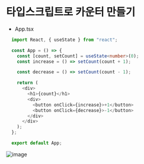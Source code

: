 # 타입스크립트로 카운터 만들기

- App.tsx
```typescript
  import React, { useState } from "react";

  const App = () => {
    const [count, setCount] = useState<number>(0);
    const increase = () => setCount(count + 1);

    const decrease = () => setCount(count - 1);

    return (
      <div>
        <h1>{count}</h1>
        <div>
          <button onClick={increase}>+1</button>
          <button onClick={decrease}>-1</button>
        </div>
      </div>
    );
  };

  export default App;
```

![image](https://user-images.githubusercontent.com/100126319/210357971-ea698360-bdfe-4f76-96cb-00188d709f93.png)
